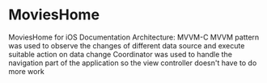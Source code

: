 # MoviesHome

MoviesHome for iOS Documentation
Architecture:
MVVM-C
MVVM pattern was used to observe the changes of different data source and execute suitable action on data change
Coordinator was used to handle the navigation part of the application so the view controller doesn't have to do more work
